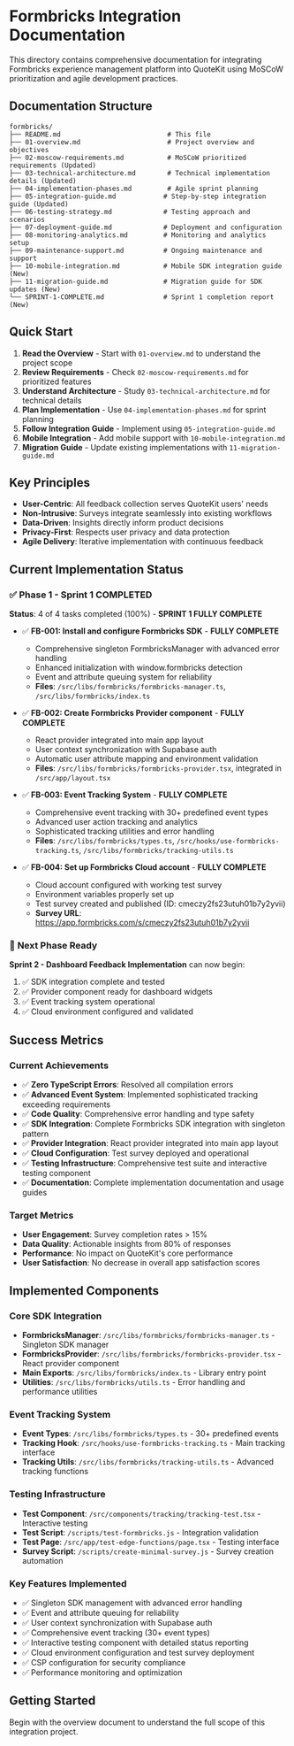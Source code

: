# Formbricks Integration Documentation

This directory contains comprehensive documentation for integrating Formbricks experience management platform into QuoteKit using MoSCoW prioritization and agile development practices.

## Documentation Structure

```
formbricks/
├── README.md                           # This file
├── 01-overview.md                      # Project overview and objectives
├── 02-moscow-requirements.md           # MoSCoW prioritized requirements (Updated)
├── 03-technical-architecture.md        # Technical implementation details (Updated)
├── 04-implementation-phases.md         # Agile sprint planning
├── 05-integration-guide.md            # Step-by-step integration guide (Updated)
├── 06-testing-strategy.md             # Testing approach and scenarios
├── 07-deployment-guide.md             # Deployment and configuration
├── 08-monitoring-analytics.md         # Monitoring and analytics setup
├── 09-maintenance-support.md          # Ongoing maintenance and support
├── 10-mobile-integration.md           # Mobile SDK integration guide (New)
├── 11-migration-guide.md              # Migration guide for SDK updates (New)
└── SPRINT-1-COMPLETE.md               # Sprint 1 completion report (New)
```

## Quick Start

1. **Read the Overview** - Start with `01-overview.md` to understand the project scope
2. **Review Requirements** - Check `02-moscow-requirements.md` for prioritized features
3. **Understand Architecture** - Study `03-technical-architecture.md` for technical details
4. **Plan Implementation** - Use `04-implementation-phases.md` for sprint planning
5. **Follow Integration Guide** - Implement using `05-integration-guide.md`
6. **Mobile Integration** - Add mobile support with `10-mobile-integration.md`
7. **Migration Guide** - Update existing implementations with `11-migration-guide.md`

## Key Principles

- **User-Centric**: All feedback collection serves QuoteKit users' needs
- **Non-Intrusive**: Surveys integrate seamlessly into existing workflows
- **Data-Driven**: Insights directly inform product decisions
- **Privacy-First**: Respects user privacy and data protection
- **Agile Delivery**: Iterative implementation with continuous feedback

## Current Implementation Status

### ✅ **Phase 1 - Sprint 1 COMPLETED** 
**Status**: 4 of 4 tasks completed (100%) - **SPRINT 1 FULLY COMPLETE**

- ✅ **FB-001: Install and configure Formbricks SDK** - **FULLY COMPLETE**
  - Comprehensive singleton FormbricksManager with advanced error handling
  - Enhanced initialization with window.formbricks detection
  - Event and attribute queuing system for reliability
  - **Files**: `/src/libs/formbricks/formbricks-manager.ts`, `/src/libs/formbricks/index.ts`

- ✅ **FB-002: Create Formbricks Provider component** - **FULLY COMPLETE**
  - React provider integrated into main app layout
  - User context synchronization with Supabase auth
  - Automatic user attribute mapping and environment validation
  - **Files**: `/src/libs/formbricks/formbricks-provider.tsx`, integrated in `/src/app/layout.tsx`

- ✅ **FB-003: Event Tracking System** - **FULLY COMPLETE**
  - Comprehensive event tracking with 30+ predefined event types
  - Advanced user action tracking and analytics
  - Sophisticated tracking utilities and error handling
  - **Files**: `/src/libs/formbricks/types.ts`, `/src/hooks/use-formbricks-tracking.ts`, `/src/libs/formbricks/tracking-utils.ts`

- ✅ **FB-004: Set up Formbricks Cloud account** - **FULLY COMPLETE**
  - Cloud account configured with working test survey
  - Environment variables properly set up
  - Test survey created and published (ID: cmeczy2fs23utuh01b7y2yvii)
  - **Survey URL**: https://app.formbricks.com/s/cmeczy2fs23utuh01b7y2yvii

### 🎯 **Next Phase Ready**
**Sprint 2 - Dashboard Feedback Implementation** can now begin:
1. ✅ SDK integration complete and tested
2. ✅ Provider component ready for dashboard widgets
3. ✅ Event tracking system operational
4. ✅ Cloud environment configured and validated

## Success Metrics

### Current Achievements
- ✅ **Zero TypeScript Errors**: Resolved all compilation errors
- ✅ **Advanced Event System**: Implemented sophisticated tracking exceeding requirements
- ✅ **Code Quality**: Comprehensive error handling and type safety
- ✅ **SDK Integration**: Complete Formbricks SDK integration with singleton pattern
- ✅ **Provider Integration**: React provider integrated into main app layout
- ✅ **Cloud Configuration**: Test survey deployed and operational
- ✅ **Testing Infrastructure**: Comprehensive test suite and interactive testing component
- ✅ **Documentation**: Complete implementation documentation and usage guides

### Target Metrics
- **User Engagement**: Survey completion rates > 15%
- **Data Quality**: Actionable insights from 80% of responses
- **Performance**: No impact on QuoteKit's core performance
- **User Satisfaction**: No decrease in overall app satisfaction scores

## Implemented Components

### Core SDK Integration
- **FormbricksManager**: `/src/libs/formbricks/formbricks-manager.ts` - Singleton SDK manager
- **FormbricksProvider**: `/src/libs/formbricks/formbricks-provider.tsx` - React provider component
- **Main Exports**: `/src/libs/formbricks/index.ts` - Library entry point
- **Utilities**: `/src/libs/formbricks/utils.ts` - Error handling and performance utilities

### Event Tracking System
- **Event Types**: `/src/libs/formbricks/types.ts` - 30+ predefined events
- **Tracking Hook**: `/src/hooks/use-formbricks-tracking.ts` - Main tracking interface
- **Tracking Utils**: `/src/libs/formbricks/tracking-utils.ts` - Advanced tracking functions

### Testing Infrastructure
- **Test Component**: `/src/components/tracking/tracking-test.tsx` - Interactive testing
- **Test Script**: `/scripts/test-formbricks.js` - Integration validation
- **Test Page**: `/src/app/test-edge-functions/page.tsx` - Testing interface
- **Survey Script**: `/scripts/create-minimal-survey.js` - Survey creation automation

### Key Features Implemented
- ✅ Singleton SDK management with advanced error handling
- ✅ Event and attribute queuing for reliability
- ✅ User context synchronization with Supabase auth
- ✅ Comprehensive event tracking (30+ event types)
- ✅ Interactive testing component with detailed status reporting
- ✅ Cloud environment configuration and test survey deployment
- ✅ CSP configuration for security compliance
- ✅ Performance monitoring and optimization

## Getting Started

Begin with the overview document to understand the full scope of this integration project.
